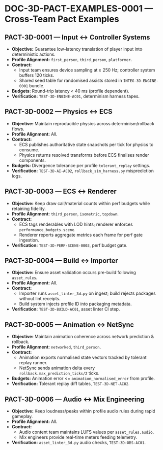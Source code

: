 # DOC-3D-PACT-EXAMPLES-0001 — Cross-Team Pact Examples

## PACT-3D-0001 — Input ↔ Controller Systems
- **Objective:** Guarantee low-latency translation of player input into deterministic actions.
- **Profile Alignment:** `first_person`, `third_person`, `platformer`.
- **Contract:**
  - Input team ensures device sampling at ≥ 250 Hz; controller system buffers 120 ticks.
  - Shared seed table for randomised assists stored in `INTEG-3D-ENGINE-0001` bundle.
- **Budgets:** Round-trip latency < 40 ms (profile dependent).
- **Verification:** `TEST-3D-ENGINE-AC01`, determinism harness tapes.

## PACT-3D-0002 — Physics ↔ ECS
- **Objective:** Maintain reproducible physics across determinism/rollback flows.
- **Profile Alignment:** All.
- **Contract:**
  - ECS publishes authoritative state snapshots per tick for physics to consume.
  - Physics returns resolved transforms before ECS finalises render components.
- **Budgets:** Divergence tolerance per profile `tolerant_replay` settings.
- **Verification:** `TEST-3D-AI-AC02`, `rollback_sim_harness.py` misprediction logs.

## PACT-3D-0003 — ECS ↔ Renderer
- **Objective:** Keep draw call/material counts within perf budgets while retaining fidelity.
- **Profile Alignment:** `third_person`, `isometric`, `topdown`.
- **Contract:**
  - ECS tags renderables with LOD hints; renderer enforces `performance_budgets.scene`.
  - Renderer reports aggregate metrics each frame for perf gate ingestion.
- **Verification:** `TEST-3D-PERF-SCENE-0003`, perf budget gate.

## PACT-3D-0004 — Build ↔ Importer
- **Objective:** Ensure asset validation occurs pre-build following `asset_rules`.
- **Profile Alignment:** All.
- **Contract:**
  - Importer runs `asset_linter_3d.py` on ingest; build rejects packages without lint receipts.
  - Build system injects profile ID into packaging metadata.
- **Verification:** `TEST-3D-BUILD-AC01`, asset linter CI step.

## PACT-3D-0005 — Animation ↔ NetSync
- **Objective:** Maintain animation coherence across network prediction & rollback.
- **Profile Alignment:** `networked`, `third_person`.
- **Contract:**
  - Animation exports normalised state vectors tracked by tolerant replay runner.
  - NetSync sends animation delta every `rollback.max_prediction_ticks/2` ticks.
- **Budgets:** Animation error <= `animation_normalised_error` from profile.
- **Verification:** Tolerant replay diff tables, `TEST-3D-NET-AC02`.

## PACT-3D-0006 — Audio ↔ Mix Engineering
- **Objective:** Keep loudness/peaks within profile audio rules during rapid gameplay.
- **Profile Alignment:** All.
- **Contract:**
  - Audio content team maintains LUFS values per `asset_rules.audio`.
  - Mix engineers provide real-time meters feeding telemetry.
- **Verification:** `asset_linter_3d.py` audio checks, `TEST-3D-OBS-AC01`.
